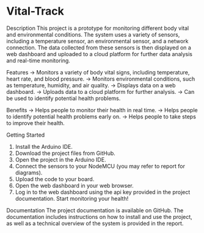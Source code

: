 # Vital-Track

Description
This project is a prototype for monitoring different body vital and environmental conditions. The system uses a variety of sensors, including a temperature sensor, an environmental sensor, and a network connection. The data collected from these sensors is then displayed on a web dashboard and uploaded to a cloud platform for further data analysis and real-time monitoring.

Features
-> Monitors a variety of body vital signs, including temperature, heart rate, and blood pressure.
-> Monitors environmental conditions, such as temperature, humidity, and air quality.
-> Displays data on a web dashboard.
-> Uploads data to a cloud platform for further analysis.
-> Can be used to identify potential health problems.

Benefits
-> Helps people to monitor their health in real time.
-> Helps people to identify potential health problems early on.
-> Helps people to take steps to improve their health.

Getting Started
1. Install the Arduino IDE.
2. Download the project files from GitHub.
3. Open the project in the Arduino IDE.
4. Connect the sensors to your NodeMCU (you may refer to report for diagrams).
5. Upload the code to your board.
6. Open the web dashboard in your web browser.
7. Log in to the web dashboard using the api key provided in the project documentation.
Start monitoring your health!

Documentation
The project documentation is available on GitHub. The documentation includes instructions on how to install and use the project, as well as a technical overview of the system is provided in the report.
